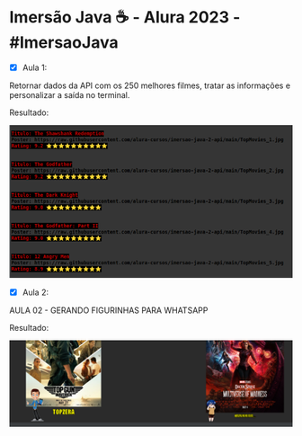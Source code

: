 # Imersão Java ☕ -  Alura 2023 - #ImersaoJava

- [x] Aula 1:

Retornar dados da API com os 250 melhores filmes, tratar as informações e personalizar a saída no terminal.
 
 Resultado:
 
<p align="center">
  <img src="https://github.com/leeomarques/alura-stickers/blob/master/Captura%20de%20tela%20de%202023-03-28%2001-26-23.png"/>
</p>

- [x] Aula 2:

AULA 02 - GERANDO FIGURINHAS PARA WHATSAPP
 
 Resultado:
 
<p align="center">
  <img src="https://github.com/leeomarques/alura-stickers/blob/master/image.png"/>
</p>
